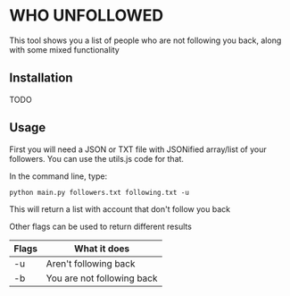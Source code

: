# **WHO UNFOLLOWED**

This tool shows you a list of people who are not following you back, along with some mixed functionality

## Installation

TODO

## Usage

First you will need a JSON or TXT file with JSONified array/list of your followers. You can use the utils.js code for that.

In the command line, type:

    python main.py followers.txt following.txt -u

This will return a list with account that don't follow you back

Other flags can be used to return different results

|Flags| What it does |
|--|--|
| -u | Aren't following back |
| -b | You are not following back |